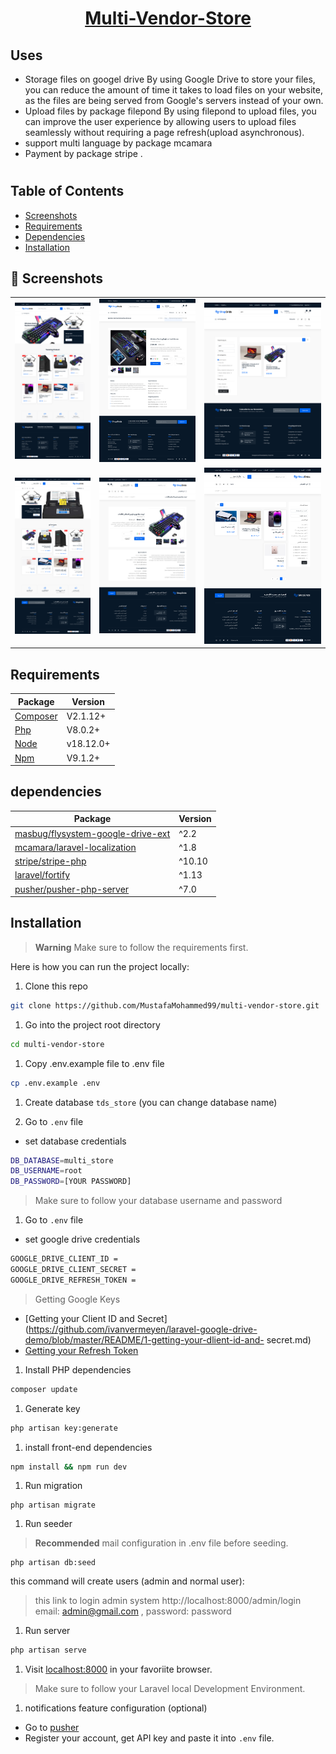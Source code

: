 <a href="https://github.com/MustafaMohammed99/multi-vendor-store"> <h1 align="center">Multi-Vendor-Store </h1></a>

## Uses
* Storage files on googel drive 
By using Google Drive to store your files, you can reduce the amount of time it takes to load files on your website, as the files are being               served from Google's servers instead of your own.
* Upload files by  package filepond
By using filepond to upload files, you can improve the user experience by allowing users to upload files seamlessly without requiring a                   page refresh(upload asynchronous).
* support multi language by package mcamara
* Payment by package stripe .


#
## Table of Contents

* [Screenshots](#screenshots)
* [Requirements](#requirements)
* [Dependencies](#dependencies)
* [Installation](#installation)

<a name="screenshots"></a>
## 📸 Screenshots

||||
|:----------------------------------------:|:-----------------------------------------:|:-----------------------------------------: |
| ![Imgur](screanshots/front/en/front_index.png) | ![Imgur](screanshots/front/en/front_show.png) | ![Imgur](screanshots/front/en/front_search.png) |
| ![Imgur](screanshots/front/ar/ar_front_index.png) | ![Imgur](screanshots/front/ar/ar_front_show.png) | ![Imgur](screanshots/front/ar/ar_front_search.png) |


<a name="requirements"></a>
## Requirements

Package | Version
--- | ---
[Composer](https://getcomposer.org/) | V2.1.12+
[Php](https://www.php.net/)          | V8.0.2+
[Node](https://nodejs.org/en/)       | v18.12.0+
[Npm](https://nodejs.org/en/)        | V9.1.2+ 

<a name="dependencies"></a>
## dependencies

Package | Version
---- | ----
[masbug/flysystem-google-drive-ext](https://github.com/masbug/flysystem-google-drive-ext) | ^2.2
[mcamara/laravel-localization](https://github.com/mcamara/laravel-localization) | ^1.8
[stripe/stripe-php](https://github.com/stripe/stripe-php) | ^10.10
[laravel/fortify](https://github.com/laravel/fortify) | ^1.13
[pusher/pusher-php-server](https://github.com/pusher/pusher-http-php) | ^7.0


<a name="installation"></a>
## Installation

> **Warning**
> Make sure to follow the requirements first.

Here is how you can run the project locally:
1. Clone this repo
```sh
git clone https://github.com/MustafaMohammed99/multi-vendor-store.git
```

1. Go into the project root directory
```sh
cd multi-vendor-store
```

1. Copy .env.example file to .env file
```sh
cp .env.example .env
```
1. Create database `tds_store` (you can change database name)

1. Go to `.env` file 
- set database credentials 
```sh 
DB_DATABASE=multi_store
DB_USERNAME=root
DB_PASSWORD=[YOUR PASSWORD]
```
> Make sure to follow your database username and password

1. Go to `.env` file 
- set google drive credentials 
```sh 
GOOGLE_DRIVE_CLIENT_ID =
GOOGLE_DRIVE_CLIENT_SECRET =
GOOGLE_DRIVE_REFRESH_TOKEN =
```
>  Getting Google Keys 
- [Getting your Client ID and Secret](https://github.com/ivanvermeyen/laravel-google-drive-demo/blob/master/README/1-getting-your-dlient-id-and-            secret.md)
- [Getting your Refresh Token](https://github.com/ivanvermeyen/laravel-google-drive-demo/blob/master/README/2-getting-your-refresh-token.md)



1. Install PHP dependencies 
```sh
composer update
```

1. Generate key 
```sh
php artisan key:generate
```

1. install front-end dependencies
```sh
npm install && npm run dev
```

1. Run migration
```
php artisan migrate
```

1. Run seeder

> **Recommended**
>  mail configuration in .env file before seeding.

```
php artisan db:seed
```
this command will create users (admin and normal user):
> this link to login admin system http://localhost:8000/admin/login email: admin@gmail.com , password: password


1. Run server 

```sh
php artisan serve
```  

1. Visit [localhost:8000](http://localhost:8000) in your favoriite browser.

> Make sure to follow your Laravel local Development Environment.

1. notifications feature configuration (optional)
- Go to [pusher](https://pusher.com)
- Register your account, get API key and paste it into `.env` file.
